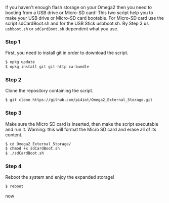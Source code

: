 If you haven't enough flash storage on your Omega2 then you need to booting from a USB drive or Micro-SD card! 
This two script help you to make your USB drive or Micro-SD card bootable. 
For Micro-SD card use the script sdCardBoot.sh and for the  USB Stick usbboot.sh.
By Step 3 us `usbboot.sh` or `sdCardBoot.sh` dependent what you use.

### Step 1
First, you need to install git in order to download the script.
```sh
$ opkg update
$ opkg install git git-http ca-bundle
```
### Step 2
Clone the repository containing the script.
```sh
$ git clone https://github.com/pi4iot/Omega2_External_Storage.git
```
### Step 3
Make sure the Micro SD card is inserted, then make the script executable and run it. 
Warning: this will format the Micro SD card and erase all of its content.
```sh
$ cd Omega2_External_Storage/
$ chmod +x sdCardBoot.sh
$ ./sdCardBoot.sh
```
### Step 4
Reboot the system and enjoy the expanded storage!
```sh
$ reboot 
```
now 
